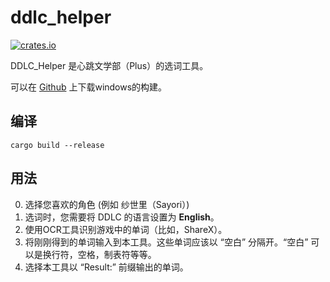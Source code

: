 # ddlc_helper

[![crates.io](https://img.shields.io/crates/v/ddlc_helper.svg)](https://crates.io/crates/ddlc_helper)

DDLC_Helper 是心跳文学部（Plus）的选词工具。

可以在 [Github](https://github.com/poly000/ddlc_helper/releases) 上下载windows的构建。

## 编译

```
cargo build --release
```

## 用法

0. 选择您喜欢的角色 (例如 纱世里（Sayori）)
1. 选词时，您需要将 DDLC 的语言设置为 __English__。
2. 使用OCR工具识别游戏中的单词（比如，ShareX）。
3. 将刚刚得到的单词输入到本工具。这些单词应该以 “空白” 分隔开。“空白” 可以是换行符，空格，制表符等等。
4. 选择本工具以 “Result:” 前缀输出的单词。
